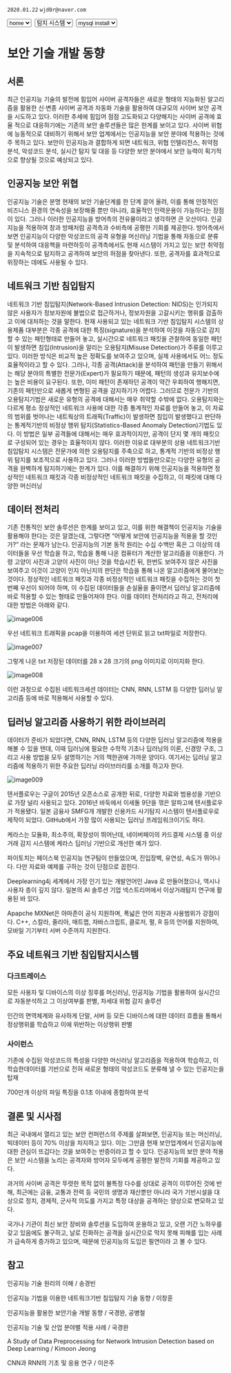 `2020.01.22`
`wjd0r@naver.com`

<select onchange="location.href=this.value">
 <option>home</option>
 <option value="https://wjd0r.github.io/">home</option>
</select>&nbsp;
<select onchange="location.href=this.value">
 <option>탐지 시스템</option>
 <option value="https://wjd0r.github.io/detecting/README.htm">탐지 시스템</option>
 <option>추가 예정</option>
</select>&nbsp;
<select onchange="location.href=this.value">
 <option value="">mysql install</option>
</select>

# 보안 기술 개발 동향


## 서론

최근 인공지능 기술의 발전에 힘입어 사이버 공격자들은 새로운 형태의 지능화된 알고리즘을 활용한 신·변종 사이버 공격과 자동화 기술을 활용하여 대규모의 사이버 보안 공격을 시도하고 있다. 이러한 추세에 힘입어 점점 고도화되고 다양해지는 사이버 공격에 효율 적으로 대응하기에는 기존의 보안 솔루션들은 많은 한계를 보이고 있다. 사이버 위협에 능동적으로 대비하기 위해서 보안 업계에서는 인공지능을 보안 분야에 적용하는 것에 주 목하고 있다. 보안이 인공지능과 결합하게 되면 네트워크, 위협 인텔리전스, 취약점 분석, 악성코드 분석, 실시간 탐지 및 대응 등 다양한 보안 분야에서 보안 능력이 획기적으로 향상될 것으로 예상되고 있다.

## 인공지능 보안 위협

인공지능 기술은 분명 현재의 보안 기술단계를 한 단계 끌어 올려, 이를 통해 안정적인 비즈니스 환경의 연속성을 보장해줄 뿐만 아니라, 효율적인 인력운용이 가능하다는 장점이 있다.
그러나 이러한 인공지능을 방어측의 전유물이라고 생각하면 큰 오산이다. 인공지능을 적용하여 창과 방패처럼 공격측과 수비측에 공평한 기회를 제공한다. 방어측에서 보면 인공지능이 다양한 악성코드의 공격 유형을 머신러닝 기법을 통해 자동으로 분류 및 분석하여 대응책을 마련하듯이 공격측에서도 현재 시스템이 가지고 있는 보안 취약점을 지속적으로 탐지하고 공격하여 보안의 허점을 찾아낸다. 또한, 공격자를 효과적으로 위장하는 데에도 사용될 수 있다.

## 네트워크 기반 침입탐지

네트워크 기반 침입탐지(Network-Based Intrusion Detection: NIDS)는 인가되지 않은 사용자가 정보자원에 불법으로 접근하거나, 정보자원을 고갈시키는 행위를 검출하고 이에 대처하는 것을 말한다.
현재 사용되고 있는 네트워크 기반 침입탐지 시스템의 상용제품 대부분은 각종 공격에 대한 특징(signature)을 분석하여 이것을 자동으로 감지할 수 있는 패턴형태로 만들어 놓고, 실시간으로 네트워크 패킷을 관찰하여 동일한 패턴이 발생하면 침입(Intrusion)을 알리는 오용탐지(Misuse Detection)가 주류를 이루고 있다. 이러한 방식은 비교적 높은 정확도를 보여주고 있으며, 실제 사용에서도 어느 정도 효율적이라고 할 수 있다. 그러나, 각종 공격(Attack)을 분석하여 패턴을 만들기 위해서는 해당 분야의 특별한 전문가(Expert)가 필요하기 때문에, 패턴의 생성과 유지보수에는 높은 비용이 요구된다. 또한, 이미 패턴이 존재하던 공격이 약간 우회하여 행해지면, 기존의 패턴만으로 새롭게 변형된 공격을 감지하기가 어렵다. 그러므로 전문가 기반의 오용탐지기법은 새로운 유형의 공격에 대해서는 매우 취약할 수밖에 없다.
오용탐지와는 다르게 평소 정상적인 네트워크 사용에 대한 각종 통계적인 자료를 만들어 놓고, 이 자료의 범위를 벗어나는 네트웍상의 트래픽(Traffic)이 발생하면 침입이 발생했다고 판단하는 통계적기반의 비정상 행위 탐지(Statistics-Based Anomaly Detection)기법도 있다. 이 방법은 일부 공격들에 대해서는 매우 효과적이지만, 공격이 단지 몇 개의 패킷으로 구성되어 있는 경우는 효율적이지 않다.
이러한 이유로 대부분의 상용 네트워크기반 침입탐지 시스템은 전문가에 의한 오용탐지를 주축으로 하고, 통계적 기반의 비정상 행위 탐지를 보조적으로 사용하고 있다. 그러나 이러한 방법들만으로는 다양한 유형의 공격을 완벽하게 탐지하기에는 한계가 있다.
이를 해결하기 위해 인공지능을 적용하면 정상적인 네트워크 패킷과 각종 비정상적인 네트워크 패킷을 수집하고, 이 패킷에 대해 다양한 머신러닝

##	데이터 전처리

기존 전통적인 보안 솔루션은 한계를 보이고 있고, 이를 위한 해결책이 인공지능 기술을 활용해야 한다는 것은 알겠는데, 그렇다면 “어떻게 보안에 인공지능을 적용을 할 것인가?” 라는 문제가 남는다.
인공지능의 기본 동작 원리는 수십 수백만 혹은 그 이상의 데이터들을 우선 학습을 하고, 학습을 통해 나온 컴퓨터가 계산한 알고리즘을 이용한다. 가령 고양이 사진과 고양이 사진이 아닌 것을 학습시킨 뒤, 한번도 보여주지 않은 사진을 보여주고 이것이 고양이 인지 아닌지의 판단은 학습을 통해 나온 알고리즘에게 물어보는 것이다.
정상적인 네트워크 패킷과 각종 비정상적인 네트워크 패킷을 수집하는 것이 첫번째 우선이 되어야 하며, 이 수집된 데이터들을 손실율을 줄이면서 딥러닝 알고리즘에 바로 적용할 수 있는 형태로 만들어져야 한다. 이를 데이터 전처리라고 하고, 전처리에 대한 방법은 아래와 같다.

![image006](./files/image006.png)

우선 네트워크 트래픽을 pcap을 이용하여 세션 단위로 읽고 txt파일로 저장한다.

![image007](./files/image007.png)

그렇게 나온 txt 저장된 데이터를 28 x 28 크기의 png 이미지로 이미지화 한다.

![image008](./files/image008.png)

이런 과정으로 수집된 네트워크세션 데이터는 CNN, RNN, LSTM 등 다양한 딥러닝 알고리즘 등에 바로 적용해서 사용할 수 있다.

## 딥러닝 알고리즘 사용하기 위한 라이브러리

데이터가 준비가 되었다면, CNN, RNN, LSTM 등의 다양한 딥러닝 알고리즘에 적용을 해볼 수 있을 텐데, 이때 딥러닝에 필요한 수학적 기초나 딥러닝의 이론, 신경망 구조, 그리고 사용 방법을 모두 설명하기는 거의 책한권에 가까운 양이다.
여기서는 딥러닝 알고리즘에 적용하기 위한 주요한 딥러닝 라이브러리를 소개를 하고자 한다.

![image009](./files/image009.png)

텐서플로우는 구글이 2015년 오픈소스로 공개한 뒤로, 다양한 자료와 범용성을 기반으로 가장 널리 사용되고 있다. 2016년 바둑에서 이세돌 9단을 꺾은 알파고에 텐서플로우가 적용됐다.
일본 금융사 SMFG개 개발한 신용카드 사기탐지 시스템이 텐서플로우로 제작이 되었다. GitHub에서 가장 많이 사용되는 딥러닝 프레임워크이기도 하다.

케라스는 모듈화, 최소주의, 확장성이 뛰어난데, 네이버페이의 카드결제 시스템 중 이상거래 감지 시스템에 케라스 딥러닝 기반으로 개선한 예가 있다.

파이토치는 페이스북 인공지능 연구팀이 만들었으며, 진입장벽, 유연성, 속도가 뛰어나다. 다만 자료와 예제를 구하는 것이 단점으로 꼽힌다.

Deeplearning4j 세계에서 가장 인기 있는 개발언어인 Java 로 만들어졌으나, 역시나 사용자 층이 깊지 않다. 일본의 AI 솔루션 기업 넥스트리머에서 이상거래탐지 연구에 활용된 바 있다.

Apapche MXNet은 아마존이 공식 지원하며, 폭넓은 언어 지원과 사용범위가 강점이다. C++, 스칼라, 줄리아, 매트랩, 자바스크립트, 클로저, 펄, R 등의 언어를 지원하여, 모바일 기기부터 서버 수준까지 지원한다. 

## 주요 네트워크 기반 침입탐지시스템

### 다크트레이스

모든 사용자 및 디바이스의 이상 징후를 머신러닝, 인공지능 기법을 활용하여 실시간으로 자동분석하고 그 이상여부를 판별, 차세대 위협 감지 솔루션

인간의 면역체계와 유사하게 단말, 서버 등 모든 디바이스에 대한 데이터 흐름을 통해서 정상행위를 학습하고 이에 위반하는 이상행위 판별

### 사이런스

기존에 수집된 악성코드의 특성을 다양한 머신러닝 알고리즘을 적용하여 학습하고, 이 학습한데이터를 기반으로 전혀 새로운 형태의 악성코드도 분류해 낼 수 있는 인공지는을 탑재

700만개 이상의 파일 특징을 0.1초 이내에 종합하여 분석

## 결론 및 시사점

최근 국내에서 열리고 있는 보안 컨퍼런스의 주제를 살펴보면, 인공지능 또는 머신러닝, 빅데이터 등이 70% 이상을 차지하고 있다. 이는 그만큼 현재 보안업계에서 인공지능에 대한 관심이 뜨겁다는 것을 보여주는 반증이라고 할 수 있다. 인공지능의 보안 분야 적용은 보안 시스템을 노리는 공격자와 방어자 모두에게 공평한 발전의 기회를 제공하고 있다.

과거의 사이버 공격은 뚜렷한 목적 없이 불특정 다수를 상대로 공격이 이루어진 것에 반해, 최근에는 금융, 교통과 전력 등 국민의 생명과 재산뿐만 아니라 국가 기반시설을 대상으로 정치, 경제적, 군사적 의도를 가지고 특정 대상을 공격하는 양상으로 변모하고 있다.

국가나 기관이 최신 보안 장비와 솔루션을 도입하여 운용하고 있고, 오랜 기간 노하우를 갖고 있음에도 불구하고, 날로 진화하는 공격을 실시간으로 막지 못해 피해를 입는 사례가 급속하게 증가하고 있으며, 때문에 인공지능의 도입은 필연이라 고 볼 수 있다.

## 참고

인공지능 기술 원리의 이해 / 송경빈

인공지능 기법을 이용한 네트워크기반 침입탐지 기술 동향 / 이창훈

인공지능을 활용한 보안기술 개발 동향 / 국경완, 공병철

인공지능 기술 및 산업 분야별 적용 사례 / 국경완

A Study of Data Preprocessing for Network Intrusion Detection based on Deep Learning / Kimoon Jeong

CNN과 RNN의 기초 및 응용 연구 / 이은주